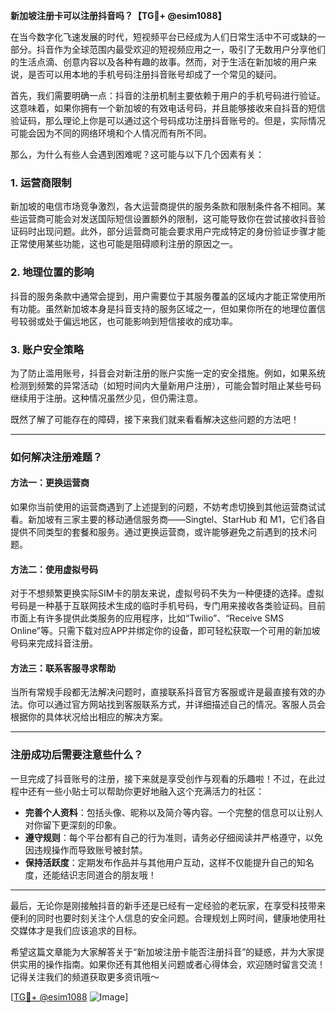 **新加坡注册卡可以注册抖音吗？【TG💪+ @esim1088】**

在当今数字化飞速发展的时代，短视频平台已经成为人们日常生活中不可或缺的一部分。抖音作为全球范围内最受欢迎的短视频应用之一，吸引了无数用户分享他们的生活点滴、创意内容以及各种有趣的故事。然而，对于生活在新加坡的用户来说，是否可以用本地的手机号码注册抖音账号却成了一个常见的疑问。

首先，我们需要明确一点：抖音的注册机制主要依赖于用户的手机号码进行验证。这意味着，如果你拥有一个新加坡的有效电话号码，并且能够接收来自抖音的短信验证码，那么理论上你是可以通过这个号码成功注册抖音账号的。但是，实际情况可能会因为不同的网络环境和个人情况而有所不同。

那么，为什么有些人会遇到困难呢？这可能与以下几个因素有关：

### 1. **运营商限制**
   新加坡的电信市场竞争激烈，各大运营商提供的服务条款和限制条件各不相同。某些运营商可能会对发送国际短信设置额外的限制，这可能导致你在尝试接收抖音验证码时出现问题。此外，部分运营商可能会要求用户完成特定的身份验证步骤才能正常使用某些功能，这也可能是阻碍顺利注册的原因之一。

### 2. **地理位置的影响**
   抖音的服务条款中通常会提到，用户需要位于其服务覆盖的区域内才能正常使用所有功能。虽然新加坡本身是抖音支持的服务区域之一，但如果你所在的地理位置信号较弱或处于偏远地区，也可能影响到短信接收的成功率。

### 3. **账户安全策略**
   为了防止滥用账号，抖音会对新注册的账户实施一定的安全措施。例如，如果系统检测到频繁的异常活动（如短时间内大量新用户注册），可能会暂时阻止某些号码继续用于注册。这种情况虽然少见，但仍需注意。

既然了解了可能存在的障碍，接下来我们就来看看解决这些问题的方法吧！

---

### 如何解决注册难题？

#### 方法一：更换运营商
如果你当前使用的运营商遇到了上述提到的问题，不妨考虑切换到其他运营商试试看。新加坡有三家主要的移动通信服务商——Singtel、StarHub 和 M1，它们各自提供不同类型的套餐和服务。通过更换运营商，或许能够避免之前遇到的技术问题。

#### 方法二：使用虚拟号码
对于不想频繁更换实际SIM卡的朋友来说，虚拟号码不失为一种便捷的选择。虚拟号码是一种基于互联网技术生成的临时手机号码，专门用来接收各类验证码。目前市面上有许多提供此类服务的应用程序，比如“Twilio”、“Receive SMS Online”等。只需下载对应APP并绑定你的设备，即可轻松获取一个可用的新加坡号码来完成抖音注册。

#### 方法三：联系客服寻求帮助
当所有常规手段都无法解决问题时，直接联系抖音官方客服或许是最直接有效的办法。你可以通过官方网站找到客服联系方式，并详细描述自己的情况。客服人员会根据你的具体状况给出相应的解决方案。

---

### 注册成功后需要注意些什么？

一旦完成了抖音账号的注册，接下来就是享受创作与观看的乐趣啦！不过，在此过程中还有一些小贴士可以帮助你更好地融入这个充满活力的社区：

- **完善个人资料**：包括头像、昵称以及简介等内容。一个完整的信息可以让别人对你留下更深刻的印象。
- **遵守规则**：每个平台都有自己的行为准则，请务必仔细阅读并严格遵守，以免因违规操作而导致账号被封禁。
- **保持活跃度**：定期发布作品并与其他用户互动，这样不仅能提升自己的知名度，还能结识志同道合的朋友哦！

---

最后，无论你是刚接触抖音的新手还是已经有一定经验的老玩家，在享受科技带来便利的同时也要时刻关注个人信息的安全问题。合理规划上网时间，健康地使用社交媒体才是我们应该追求的目标。

希望这篇文章能为大家解答关于“新加坡注册卡能否注册抖音”的疑惑，并为大家提供实用的操作指南。如果你还有其他相关问题或者心得体会，欢迎随时留言交流！记得关注我们的频道获取更多资讯哦～

[[TG💪+ @esim1088](https://t.me/s/esim1088) ![Image](https://i.postimg.cc/4NQfJmqS/Snipaste-2025-05-13-00-14-12.png)]